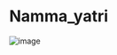 # Namma_yatri
![image](https://github.com/user-attachments/assets/33ac1409-0a01-452a-85a7-bb3788261846)
